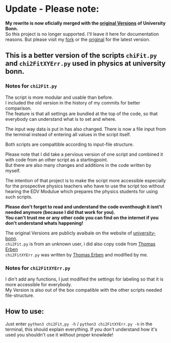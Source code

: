 # Update - Please note:
**My rewrite is now oficially merged with the [original Versions](https://github.com/unibonn/physics-labclasses-fits) of University Bonn.**  
So this project is no longer supported. I'll leave it here for documentation reasons. But please visit my [fork](https://github.com/ceron21/physics-labclasses-fits) or the [original](https://github.com/unibonn/physics-labclasses-fits) for the latest version.   

## This is a better version of the scripts `chiFit.py` and `chi2FitXYErr.py` used in physics at university bonn.

### Notes for `chi2Fit.py`  
The script is more modular and usable than before.  
I included the old version in the history of my commits for better comparison.  
The feature is that all settings are bundled at the top of the code, so that everybody can understand what is to set and where. 

The input way data is put in has also changed. There is now a file input from the terminal instead of entering all values in the script itself.  

Both scripts are compaltible according to input-file structure.     

Please note that I did take a pervious version of one script and combined it with code from an other script as a startingpoint.  
But there are also many changes and additions in the code written by myself.  

The intention of that project is to make the script more accessible especially for the prospective physics teachers who have to use the script too without hearing the EDV Modulue which prepares the physics students for using such scripts.  

**Please don't forget to read and understand the code eventhough it isnt't needed anymore (because I did that work for you).  
You can't trust me or any other code you can find on the internet if you don't understand whats happening!**

The original Versions are publicly avaibale on the website of [university-bonn](https://www.praktika.physik.uni-bonn.de/module/physik261).  
`chi2Fit.py` is from an unknown user, i did also copy code from [Thomas Erben](https://github.com/terben)  
`chi2FitXYErr.py` was written by [Thomas Erben](https://github.com/terben) and modified by me.  

### Notes for `chi2FitXYErr.py`
I din't add any functions, I just modified the settings for labeling so that it is more accessible for everybody.  
My Version is also out of the box compatible with the other scripts needed file-structure.  

## How to use:
Just enter `python3 chi2Fit,py -h` / `python3 chi2FitXYErr.py -h` in the terminal, this should explain everything. If you don't understand how it's used you shouldn't use it without proper knowlede!


